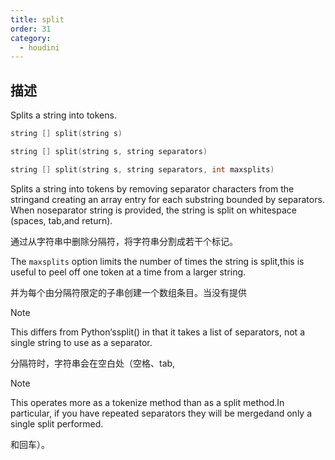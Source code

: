 ```yaml
---
title: split
order: 31
category:
  - houdini
---
```

    
## 描述

Splits a string into tokens.

```c
string [] split(string s)
```

```c
string [] split(string s, string separators)
```

```c
string [] split(string s, string separators, int maxsplits)
```

Splits a string into tokens by removing separator characters from the
stringand creating an array entry for each substring bounded by separators.
When noseparator string is provided, the string is split on whitespace
(spaces, tab,and return).

通过从字符串中删除分隔符，将字符串分割成若干个标记。

The `maxsplits` option limits the number of times the string is split,this is
useful to peel off one token at a time from a larger string.

并为每个由分隔符限定的子串创建一个数组条目。当没有提供

Note

This differs from Python‘ssplit() in that it takes a list of separators,
not a single string to use as a separator.

分隔符时，字符串会在空白处（空格、tab,

Note

This operates more as a tokenize method than as a split method.In particular,
if you have repeated separators they will be mergedand only a single split
performed.

和回车）。
